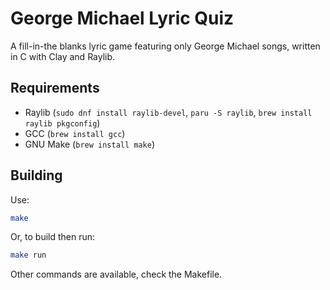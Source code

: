 # George Michael Lyric Quiz
A fill-in-the blanks lyric game featuring only George Michael songs, written in C with Clay and Raylib. 

## Requirements
- Raylib (`sudo dnf install raylib-devel`, `paru -S raylib`, `brew install raylib pkgconfig`)
- GCC (`brew install gcc`)
- GNU Make (`brew install make`)

## Building
Use:
```bash
make
```

Or, to build then run:
```bash
make run
```

Other commands are available, check the Makefile.

